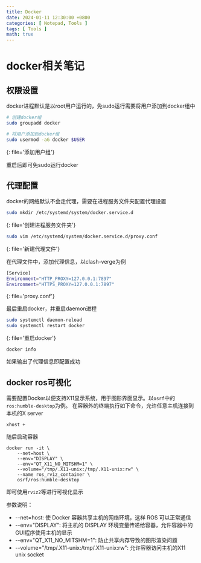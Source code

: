 ```yaml
---
title: Docker
date: 2024-01-11 12:30:00 +0800
categories: [ Notepad, Tools ]
tags: [ Tools ]
math: true
---
```


# docker相关笔记

## 权限设置

docker进程默认是以root用户运行的，免sudo运行需要将用户添加到docker组中

```bash
# 创建docker组
sudo groupadd docker

# 将用户添加到docker组
sudo usermod -aG docker $USER
```
{: file='添加用户组'}

重启后即可免sudo运行docker

## 代理配置

docker的网络默认不会走代理，需要在进程服务文件夹配置代理设置

```bash
sudo mkdir /etc/systemd/system/docker.service.d
```
{: file='创建进程服务文件夹'}

```bash
sudo vim /etc/systemd/system/docker.service.d/proxy.conf
```
{: file='新建代理文件'}

在代理文件中，添加代理信息，以clash-verge为例

```bash
[Service] 
Environment="HTTP_PROXY=127.0.0.1:7897" 
Environment="HTTPS_PROXY=127.0.0.1:7897"
```
{: file='proxy.conf'}

最后重启docker，并重启daemon进程

```bash
sudo systemctl daemon-reload
sudo systemctl restart docker
```
{: file='重启docker'}

```bash
docker info
```

如果输出了代理信息即配置成功

## docker ros可视化

需要配置Docker以便支持X11显示系统，用于图形界面显示。以`osrf`中的`ros:humble-desktop`为例。
在容器外的终端执行如下命令，允许任意主机连接到本机的X server

```shell
xhost +
```

随后启动容器

```shell
docker run -it \
    --net=host \
    --env="DISPLAY" \
    --env="QT_X11_NO_MITSHM=1" \
    --volume="/tmp/.X11-unix:/tmp/.X11-unix:rw" \
    --name ros_rviz_container \
    osrf/ros:humble-desktop
```

即可使用`rviz2`等进行可视化显示

参数说明：
- --net=host: 使 Docker 容器共享主机的网络环境，这样 ROS 可以正常通信
- --env="DISPLAY": 将主机的 DISPLAY 环境变量传递给容器，允许容器中的GUI程序使用主机的显示
- --env="QT_X11_NO_MITSHM=1": 防止共享内存导致的图形渲染问题
- --volume="/tmp/.X11-unix:/tmp/.X11-unix:rw": 允许容器访问主机的X11 unix socket
